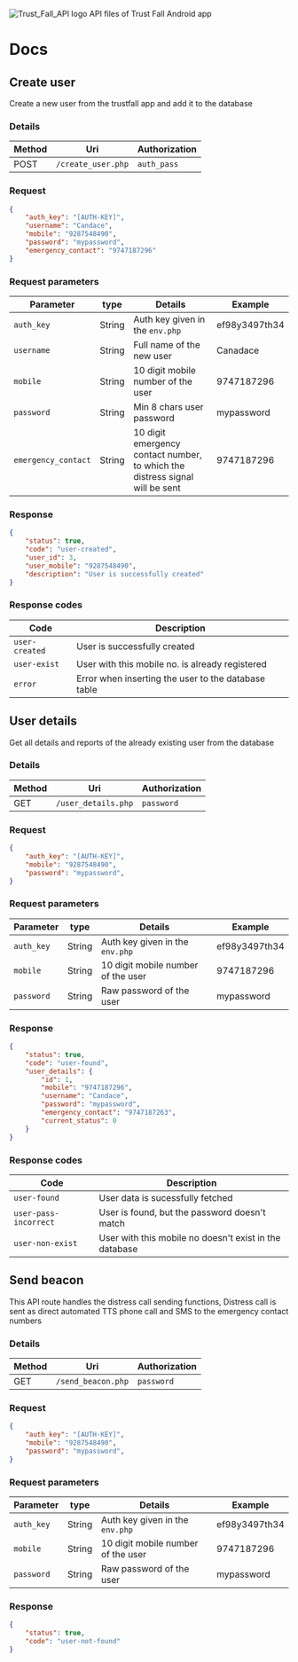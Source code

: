 ![Trust_Fall_API logo](https://i.imgur.com/jYG1zvS.png)
API files of Trust Fall Android app

# Docs
## Create user
Create a new user from the trustfall app and add it to the database

### Details
| Method | Uri | Authorization |
| --- | --- | --- |
| POST | `/create_user.php` | `auth_pass` |

### Request
```json
{
    "auth_key": "[AUTH-KEY]",
    "username": "Candace",
    "mobile": "9287548490",
    "password": "mypassword",
    "emergency_contact": "9747187296"
}
```

### Request parameters
| Parameter | type | Details | Example
| --- | --- | --- | --- |
| `auth_key` | String | Auth key given in the `env.php` | ef98y3497th34 |
| `username` | String | Full name of the new user | Canadace |
| `mobile` | String | 10 digit mobile number of the user | 9747187296 |
| `password` | String | Min 8 chars user password | mypassword |
| `emergency_contact` | String | 10 digit emergency contact number, to which the distress signal will be sent | 9747187296 |

### Response
```json
{
    "status": true,
    "code": "user-created",
    "user_id": 3,
    "user_mobile": "9287548490",
    "description": "User is successfully created"
}
```

### Response codes
| Code | Description |
| --- | --- |
| `user-created` | User is successfully created |
| `user-exist` | User with this mobile no. is already registered |
| `error` | Error when inserting the user to the database table |

## User details
Get all details and reports of the already existing user from the database

### Details
| Method | Uri | Authorization |
| --- | --- | --- |
| GET | `/user_details.php` | `password` |

### Request
```json
{
    "auth_key": "[AUTH-KEY]",
    "mobile": "9287548490",
    "password": "mypassword",
}
```

### Request parameters
| Parameter | type | Details | Example
| --- | --- | --- | --- |
| `auth_key` | String | Auth key given in the `env.php` | ef98y3497th34 |
| `mobile` | String | 10 digit mobile number of the user | 9747187296 |
| `password` | String | Raw password of the user | mypassword |

### Response
```json
{
    "status": true,
    "code": "user-found",
    "user_details": {
        "id": 1,
        "mobile": "9747187296",
        "username": "Candace",
        "password": "mypassword",
        "emergency_contact": "9747187263",
        "current_status": 0
    }
}
```

### Response codes
| Code | Description |
| --- | --- |
| `user-found` | User data is sucessfully fetched |
| `user-pass-incorrect` | User is found, but the password doesn't match |
| `user-non-exist` | User with this mobile no doesn't exist in the database |

## Send beacon
This API route handles the distress call sending functions, Distress call is sent as direct automated TTS phone call and SMS to the emergency contact numbers

### Details
| Method | Uri | Authorization |
| --- | --- | --- |
| GET | `/send_beacon.php` | `password` |

### Request
```json
{
    "auth_key": "[AUTH-KEY]",
    "mobile": "9287548490",
    "password": "mypassword",
}
```

### Request parameters
| Parameter | type | Details | Example
| --- | --- | --- | --- |
| `auth_key` | String | Auth key given in the `env.php` | ef98y3497th34 |
| `mobile` | String | 10 digit mobile number of the user | 9747187296 |
| `password` | String | Raw password of the user | mypassword |

### Response
```json
{
    "status": true,
    "code": "user-not-found"
}
```
